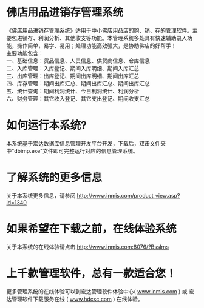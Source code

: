 # 佛店用品进销存管理系统

《佛店用品进销存管理系统》适用于中小佛店用品店的购、销、存的管理软件。主要包进销存、利润分析、其他收支等功能。本管理系统多处具有快速辅助录入功能，操作简单，易学、易用；处理功能高效强大，是协助佛店的好帮手！  
主要功能包含：  
一、基础信息：货品信息、人员信息、供货商信息、仓库信息  
二、入库管理：入库登记、期间入库明细、期间入库汇总  
三、出库管理：出库登记、期间出库明细、期间出库汇总  
四、库存管理：期间出库汇总、期间出库汇总、期间出库汇总  
五、统计查询：期间利润统计、今日利润统计、利润分析  
六、财务管理：其它收入登记、其它支出登记、期间收支汇总  

# 如何运行本系统?

本系统基于宏达数据库信息管理开发平台开发，下载后，双击文件夹中"dbimp.exe"文件即可完整运行对应的信息管理系统。

# 了解系统的更多信息

关于本系统更多信息，请参阅:http://www.inmis.com/product_view.asp?id=1340

# 如果希望在下载之前，在线体验系统

关于本系统的在线体验请点击:http://www.inmis.com:8076/?Bsslms

# 上千款管理软件，总有一款适合您！

更多管理系统的在线体验可以到宏达管理软件体验中心( www.inmis.com ) 或 宏达管理软件下载服务在线 ( www.hdcsc.com ) 在线体验。

